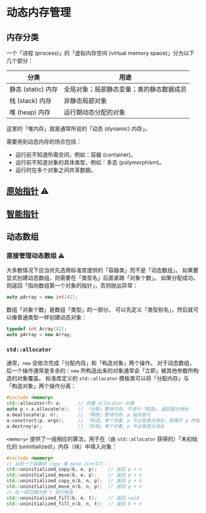# 动态内存管理

## 内存分类
一个「进程 (process)」的「虚拟内存空间 (virtual memory space)」分为以下几个部分：

| 分类 | 用途 |
| ---- | ---- |
| 静态 (static) 内存 | 全局对象；局部静态变量；类的静态数据成员 |
| 栈 (stack) 内存 | 非静态局部对象 |
| 堆 (heap) 内存 | 运行期动态分配的对象 |

这里的「堆内存」就是通常所说的「动态 (dynamic) 内存」。

需要用到动态内存的场合包括：
- 运行前不知道所需空间，例如：容器 (container)。
- 运行前不知道对象的具体类型，例如：多态 (polymorphism)。
- 运行时在多个对象之间共享数据。

## [原始指针](./raw_pointers.md) ⚠️

## [智能指针](./smart_pointers.md)

## 动态数组

### 直接管理动态数组 ⚠️
大多数情况下应当优先选用标准库提供的「容器类」而不是「动态数组」。
如果要显式创建动态数组，则需要在「类型名」后面紧跟「对象个数」。
如果分配成功，则返回「指向数组第一个对象的指针」，否则抛出异常：

```cpp
auto pArray = new int[42];
```
数组「对象个数」是数组「类型」的一部分。
可以先定义「类型别名」，然后就可以像普通类型一样创建动态对象：
```cpp
typedef int Array[42];
auto pArray = new Array;
```

### `std::allocator`
通常，`new` 会依次完成「分配内存」和「构造对象」两个操作。
对于动态数组，后一个操作通常是多余的：`new` 所构造出来的对象通常会「立即」被其他参数所构造的对象覆盖。
标准库定义的 `std::allocator` 模板类可以将「分配内存」与「构造对象」两个操作分离：
```cpp
#include <memory>
std::allocator<T> a;      // 创建 allocator 对象
auto p = a.allocate(n);   // 「分配」整块内存，不进行「构造」，返回首元地址
a.deallocate(p, n);       // 「释放」整块内存，p 指向首元
a.construct(p, args);     // 「构造」单个对象，p 不必是首元地址，存储于 p 所指向的位置
a.destroy(p);             // 「析构」单个对象，p 不必是首元地址
```

`<memory>` 提供了一组相应的算法，用于在（由 `std::allocator` 获得的）「未初始化的 (uninitialized)」内存（块）中填入对象：
```cpp
#include <memory>
// 从另一个容器中 copy 或 move (C++17)：
std::uninitialized_copy(b, e, p);    // 返回 p + n
std::uninitialized_move(b, e, p);    // 返回 p + n
std::uninitialized_copy_n(b, n, p);  // 返回 p + n
std::uninitialized_move_n(b, n, p);  // 返回 p + n
// 在一段范围内用 t 进行构造：
std::uninitialized_fill(b, e, t);    // 返回 void
std::uninitialized_fill_n(b, n, t);  // 返回 b + n
```
